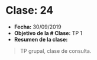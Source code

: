 # Clase: 24
* **Fecha:** 30/09/2019
* **Objetivo de la # Clase:** TP 1 
* **Resumen de la clase:**
> TP grupal, clase de consulta.
